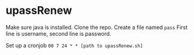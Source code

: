 # upassRenew

Make sure java is installed. Clone the repo. Create a file named `pass`
First line is username, second line is password.

Set up a cronjob `00 7 24 * * [path to upassRenew.sh]`
